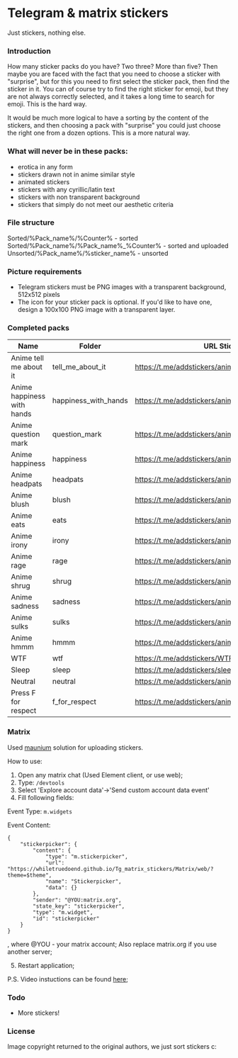 # Telegram & matrix stickers
Just stickers, nothing else.

### Introduction
How many sticker packs do you have?  Two three?  More than five?  Then maybe you are faced with the fact that you need to choose a sticker with "surprise", but for this you need to first select the sticker pack, then find the sticker in it.  You can of course try to find the right sticker for emoji, but they are not always correctly selected, and it takes a long time to search for emoji.  This is the hard way.

It would be much more logical to have a sorting by the content of the stickers, and then choosing a pack with "surprise" you could just choose the right one from a dozen options.  This is a more natural way.

### What will never be in these packs:
* erotica in any form
* stickers drawn not in anime similar style
* animated stickers
* stickers with any cyrillic/latin text 
* stickers with non transparent background
* stickers that simply do not meet our aesthetic criteria

### File structure

Sorted/%Pack_name%/%Counter%              -  sorted
Sorted/%Pack_name%/%Pack_name%_%Counter%  -  sorted and uploaded
Unsorted/%Pack_name%/%sticker_name%       -  unsorted

### Picture requirements
* Telegram stickers must be PNG images with a transparent background, 512x512 pixels
* The icon for your sticker pack is optional. If you'd like to have one, design a 100x100 PNG image with a transparent layer.
 
### Completed packs
| Name                       | Folder               | URL Stickers                                        |
| ------                     | ------               | ------                                              |
| Anime tell me about it     | tell_me_about_it     | https://t.me/addstickers/anime_tell_me_about_it     |
| Anime happiness with hands | happiness_with_hands | https://t.me/addstickers/anime_happiness_with_hands |
| Anime question mark        | question_mark        | https://t.me/addstickers/anime_question_mark        |
| Anime happiness            | happiness            | https://t.me/addstickers/anime_happiness            |
| Anime headpats             | headpats             | https://t.me/addstickers/anime_headpats             |
| Anime blush                | blush                | https://t.me/addstickers/anime_blush                |
| Anime eats                 | eats                 | https://t.me/addstickers/anime_eats                 |
| Anime irony                | irony                | https://t.me/addstickers/anime_irony                |
| Anime rage                 | rage                 | https://t.me/addstickers/anime_rage                 |
| Anime shrug                | shrug                | https://t.me/addstickers/anime_shrug                |
| Anime sadness              | sadness              | https://t.me/addstickers/anime_sadness              |
| Anime sulks                | sulks                | https://t.me/addstickers/anime_sulks                |
| Anime hmmm                 | hmmm                 | https://t.me/addstickers/anime_hmmm                 |
| WTF                        | wtf                  | https://t.me/addstickers/WTF_anime_reaction         |
| Sleep                      | sleep                | https://t.me/addstickers/sleep_anime_reaction       |
| Neutral                    | neutral              | https://t.me/addstickers/anime_neutral_reaction     |
| Press F for respect        | f_for_respect        | https://t.me/addstickers/anime_f_for_respect        |

### Matrix

Used [maunium](https://github.com/maunium/stickerpicker) solution for uploading stickers.

How to use:

1. Open any matrix chat (Used Element client, or use web);
2. Type: `/devtools`
3. Select 'Explore account data'->'Send custom account data event'
4. Fill following fields:

Event Type:
`m.widgets`

Event Content:
```
{
	"stickerpicker": {
		"content": {
			"type": "m.stickerpicker",
			"url": "https://whiletruedoend.github.io/Tg_matrix_stickers/Matrix/web/?theme=$theme",
			"name": "Stickerpicker",
			"data": {}
		},
		"sender": "@YOU:matrix.org",
		"state_key": "stickerpicker",
		"type": "m.widget",
		"id": "stickerpicker"
	}
}
```
, where @YOU - your matrix account; Also replace matrix.org if you use another server;

5. Restart application;

P.S. Video instuctions can be found [here](https://youtu.be/Yz3H6KJTEI0?t=457);

### Todo
 - More stickers!

### License
Image copyright returned to the original authors, we just sort stickers c:
